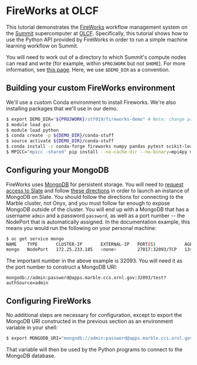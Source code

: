 # FireWorks at OLCF

This tutorial demonstrates the [FireWorks](https://materialsproject.github.io/fireworks/) workflow management system on the [Summit](https://www.top500.org/system/179397/) supercomputer at [OLCF](https://www.olcf.ornl.gov/). Specifically, this tutorial shows how to use the Python API provided by FireWorks in order to run a simple machine learning workflow on Summit.

You will need to work out of a directory to which Summit's compute nodes can read and write (for example, within `$PROJWORK` but not `$HOME`). For more information, see [this page](https://docs.olcf.ornl.gov/data/index.html#data-storage-and-transfers). Here, we use `$DEMO_DIR` as a convention.

## Building your custom FireWorks environment

We'll use a custom Conda environment to install Fireworks. We're also installing packages that we'll use in our demo. 
```bash
$ export DEMO_DIR="${PROJWORK}/stf019/fireworks-demo" # Note: change project ID
$ module load gcc
$ module load python
$ conda create -p ${DEMO_DIR}/conda-stuff
$ source activate ${DEMO_DIR}/conda-stuff
$ conda install -c conda-forge fireworks numpy pandas pytest scikit-learn
$ MPICC="mpicc -shared" pip install --no-cache-dir --no-binary=mpi4py mpi4py
```

## Configuring your MongoDB

FireWorks uses [MongoDB](https://www.mongodb.com/) for persistent storage. You will need to [request access to Slate](https://docs.olcf.ornl.gov/services_and_applications/slate/getting_started.html) and follow [these directions](https://docs.olcf.ornl.gov/services_and_applications/slate/use_cases/mongodb_service.html) in order to launch an instance of MongoDB on Slate. You should follow the directions for connecting to the Marble cluster, not Onyx, and you must follow far enough to expose MongoDB outside of the cluster. You will end up with a MongoDB that has a username `admin` and a password `password`, as well as a port number -- the NodePort that is automatically assigned. In the documentation example, this means you would run the following on your personal machine:
```bash
$ oc get service mongo
NAME    TYPE       CLUSTER-IP       EXTERNAL-IP   PORT(S)           AGE
mongo   NodePort   172.25.233.185   <none>        27017:32093/TCP   13s
```
The important number in the above example is 32093. You will need it as the port number to construct a MongoDB URI:
```
mongodb://admin:password@apps.marble.ccs.ornl.gov:32093/test?authSource=admin
```

## Configuring FireWorks

No additional steps are necessary for configuration, except to export the MongoDB URI constructed in the previous section as an environment variable in your shell:
```bash
$ export MONGODB_URI="mongodb://admin:password@apps.marble.ccs.ornl.gov:32093/test?authSource=admin"
```

That variable will then be used by the Python programs to connect to the MongoDB database.
